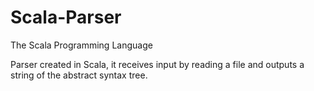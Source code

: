 # Scala-Parser


The Scala Programming Language

Parser created in Scala, it receives input by reading a file and outputs a string of the abstract syntax tree.
